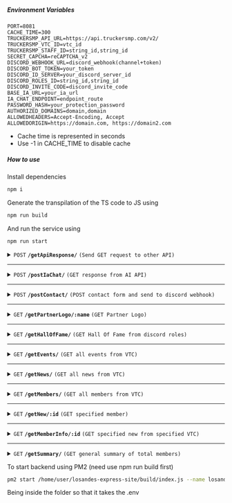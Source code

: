 ##### Environment Variables

```
PORT=8081
CACHE_TIME=300
TRUCKERSMP_API_URL=https://api.truckersmp.com/v2/
TRUCKERSMP_VTC_ID=vtc_id
TRUCKERSMP_STAFF_ID=string_id,string_id
SECRET_CAPCHA=reCAPTCHA_v2
DISCORD_WEBHOOK_URL=discord_webhook(channel+token)
DISCORD_BOT_TOKEN=your_token
DISCORD_ID_SERVER=your_discord_server_id
DISCORD_ROLES_ID=string_id,string_id
DISCORD_INVITE_CODE=discord_invite_code
BASE_IA_URL=your_ia_url
IA_CHAT_ENDPOINT=endpoint_route
PASSWORD_HASH=your_protection_password
AUTHORIZED_DOMAINS=domain,domain
ALLOWEDHEADERS=Accept-Encoding, Accept
ALLOWEDORIGIN=https://domain.com, https://domain2.com
```

-   Cache time is represented in seconds
-   Use -1 in CACHE_TIME to disable cache

##### How to use

Install dependencies

```bash
npm i
```

Generate the transpilation of the TS code to JS using

```bash
npm run build
```

And run the service using

```bash
npm run start
```

<details>
 <summary><code>POST</code> <code><b>/getApiResponse/</b></code> <code>(Send GET request to other API)</code></summary>

`BODY`:

```json
{
  "url": string,
  "headers": json
}
```

`Response`:

> | http code | content-type       | response                      |
> | --------- | ------------------ | ----------------------------- |
> | `200`     | `application/json` | `(JSON API response)`         |
> | `500`     | `application/json` | `{"error": "need more data"}` |
> | `404`     | `application/json` | `{"error": "error message"}`  |

### Remember

These are just the responses that our backend sends. The other answers may depend on the API you are querying.

</details>

---

<details>
 <summary><code>POST</code> <code><b>/postIaChat/</b></code> <code>(GET response from AI API)</code></summary>

`BODY`:

```json
{
  "prompt": string,
  "pass": string,
  "user_id": string
}
```

`Response`:

> | http code | content-type       | response                   |
> | --------- | ------------------ | -------------------------- |
> | `200`     | `application/json` | `text/html; charset=utf-8` |
> | `404`     | `application/json` | `{"error": 404}`           |

</details>

---

<details>
 <summary><code>POST</code> <code><b>/postContact/</b></code> <code>(POST contact form and send to discord webhook)</code></summary>

`BODY`:

```json
{
  "name": string,
  "email": string,
  "reason": string,
  "discord": string | undefined,
  "message": string,
  "captcha": string
}
```

`Response`:

> | http code | content-type       | response                      |
> | --------- | ------------------ | ----------------------------- |
> | `200`     | `text/plain`       | `text/html; charset=utf-8`    |
> | `401`     | `text/plain`       | `Unauthorized`                |
> | `404`     | `application/json` | `{"error": 404}`              |
> | `500`     | `application/json` | `{"error": "need more data"}` |

</details>

---

<details>
 <summary><code>GET</code> <code><b>/getPartnerLogo/:name</b></code> <code>(GET Partner Logo)</code></summary>

`Response`:

> | http code | content-type                  | response                     |
> | --------- | ----------------------------- | ---------------------------- |
> | `200`     | `image/png+jpeg+jpg+gif+webp` | `RAW image file`             |
> | `404`     | `application/json`            | `{"error": "error message"}` |

</details>

---

<details>
 <summary><code>GET</code> <code><b>/getHallOfFame/</b></code> <code>(GET Hall Of Fame from discord roles)</code></summary>

`Response`:

> | http code | content-type       | response                              |
> | --------- | ------------------ | ------------------------------------- |
> | `200`     | `application/json` | `{"response": [discord guild member]` |
> | `404`     | `application/json` | `{"error": 404}`                      |

[Discord Guild Member](https://discord.com/developers/docs/resources/guild#guild-member-object-guild-member-structure)

</details>

---

<details>
 <summary><code>GET</code> <code><b>/getEvents/</b></code> <code>(GET all events from VTC)</code></summary>

`Response`:

> | http code | content-type       | response                             |
> | --------- | ------------------ | ------------------------------------ |
> | `200`     | `application/json` | `[Events type]`                      |
> | `500`     | `application/json` | `{"error": "Internal Server Error"}` |

[Events type](https://truckersmp.com/developers/api#operation/get-vtc-id-events)

</details>

---

<details>
 <summary><code>GET</code> <code><b>/getNews/</b></code> <code>(GET all news from VTC)</code></summary>

`Response`:

> | http code | content-type       | response                             |
> | --------- | ------------------ | ------------------------------------ |
> | `200`     | `application/json` | `[News type]`                        |
> | `500`     | `application/json` | `{"error": "Internal Server Error"}` |

[News type](https://truckersmp.com/developers/api#operation/get-vtc-id-news)

</details>

---

<details>
 <summary><code>GET</code> <code><b>/getMembers/</b></code> <code>(GET all members from VTC)</code></summary>

`Response`:

> | http code | content-type       | response                             |
> | --------- | ------------------ | ------------------------------------ |
> | `200`     | `application/json` | `[Members type]`                     |
> | `500`     | `application/json` | `{"error": "Internal Server Error"}` |

[Members type](https://truckersmp.com/developers/api#operation/get-vtc-id-members)

</details>

---

<details>
 <summary><code>GET</code> <code><b>/getNew/:id</b></code> <code>(GET specified member)</code></summary>

`Response`:

> | http code | content-type       | response                             |
> | --------- | ------------------ | ------------------------------------ |
> | `200`     | `application/json` | `[Member type]`                      |
> | `500`     | `application/json` | `{"error": "Internal Server Error"}` |

[Member type](https://truckersmp.com/developers/api#operation/get-player-id)

</details>

---

<details>
 <summary><code>GET</code> <code><b>/getMemberInfo/:id</b></code> <code>(GET specified new from specified VTC)</code></summary>

`Response`:

> | http code | content-type       | response                             |
> | --------- | ------------------ | ------------------------------------ |
> | `200`     | `application/json` | `[New type]`                         |
> | `500`     | `application/json` | `{"error": "Internal Server Error"}` |

[New type](https://truckersmp.com/developers/api#operation/get-vtc-id-news-news_id)

</details>

---

<details>
 <summary><code>GET</code> <code><b>/getSummary/</b></code> <code>(GET general summary of total members)</code></summary>

`Response`:

> | http code | content-type       | response                                                                                  |
> | --------- | ------------------ | ----------------------------------------------------------------------------------------- |
> | `200`     | `application/json` | `{"vtc_members":100,"discord_members":100,"staff_members":100,"last_member":member_type}` |
> | `404`     | `application/json` | `{"error": 404}`                                                                          |

[Member type](https://truckersmp.com/developers/api#operation/get-player-id)

</details>

To start backend using PM2 (need use npm run build first)

```bash
pm2 start /home/user/losandes-express-site/build/index.js --name losandes-express-site -u user
```

Being inside the folder so that it takes the .env
